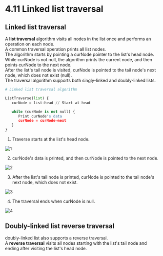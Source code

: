 # 4.11 Linked list traversal

## Linked list traversal
A **list traversal** algorithm visits all nodes in the list once and performs an operation on each node.   
A common traversal operation prints all list nodes.    
The algorithm starts by pointing a curNode pointer to the list's head node.   
While curNode is not null, the algorithm prints the current node, and then points curNode to the next node.   
After the list's tail node is visited, curNode is pointed to the tail node's next node, which does not exist (null).   
The traversal algorithm supports both singly-linked and doubly-linked lists.   

```python
# Linked list traversal algorithm

ListTraverse(list) {
   curNode = list⇢head // Start at head

   while (curNode is not null) { 
      Print curNode's data        
      curNode = curNode⇢next
   }
}
```

1. Traverse starts at the list's head node.

![1](https://github.com/ijaejun1025/CIS223-Algorithms/assets/154036705/f48b82f0-5cfd-4211-8bea-81ac21c956c9)

2. curNode's data is printed, and then curNode is pointed to the next node.

![2](https://github.com/ijaejun1025/CIS223-Algorithms/assets/154036705/2825476d-8488-435a-8d7d-6a13a09085da)

3. After the list's tail node is printed, curNode is pointed to the tail node's next node, which does not exist.

![3](https://github.com/ijaejun1025/CIS223-Algorithms/assets/154036705/1032ab17-524e-474c-a04a-793008c4d9bf)

4. The traversal ends when curNode is null.

![4](https://github.com/ijaejun1025/CIS223-Algorithms/assets/154036705/9e82fd4b-98f2-4c88-be88-d0b042dc7df1)

## Doubly-linked list reverse traversal
doubly-linked list also supports a reverse traversal.   
A **reverse traversal** visits all nodes starting with the list's tail node and ending after visiting the list's head node.   

```python

```
